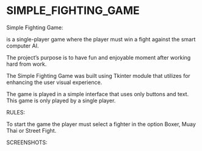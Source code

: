 # SIMPLE_FIGHTING_GAME

Simple Fighting Game:

is a single-player game where the player must win a fight against the smart computer AI.

The project’s purpose is to have fun and enjoyable moment after working hard from work. 

The Simple Fighting Game was built using Tkinter module that utilizes for enhancing the user visual experience.

The game is played in a simple interface that uses only buttons and text. This game is only played by a single player. 


RULES:


To start the game the player must select a fighter in the option Boxer, Muay Thai or Street Fight.


SCREENSHOTS:

